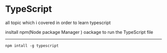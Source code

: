 # TypeScript
all topic which i covered in order to learn typescript

insltall npm(Node package Manager ) oackage to run the TypeScript file 
***
    npm intall -g typescript

